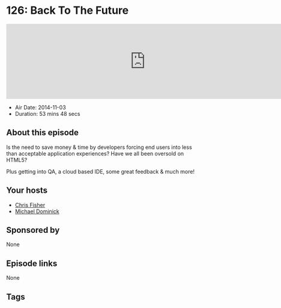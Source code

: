 # 126: Back To The Future

<iframe src="https://player.fireside.fm/v2/MLf2ZzhC+6YvP1xWw?theme=dark" width="740" height="200" frameborder="0" scrolling="no"></iframe>

* Air Date: 2014-11-03
* Duration: 53 mins 48 secs

## About this episode

Is the need to save money & time by developers forcing end users into less than acceptable application experiences? Have we all been oversold on HTML5? 

Plus getting into QA, a cloud based IDE, some great feedback & much more!

## Your hosts
* [Chris Fisher](https://coder.show/hosts/chrislas)
* [Michael Dominick](https://coder.show/hosts/michael)

## Sponsored by

None



## Episode links

None



## Tags

